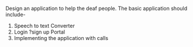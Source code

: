 Design an application to help the deaf people.
The basic application should include-
1)  Speech to text Converter 
2) Login ?sign up Portal
3) Implementing the application with calls 
